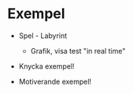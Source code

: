 # Exempel

* Spel - Labyrint
    * Grafik, visa test "in real time"

* Knycka exempel!

* Motiverande exempel!
